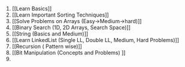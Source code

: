 
1. [[Learn Basics]]
2. [[Learn Important Sorting Techniques]]
3. [[Solve Problems on Arrays (Easy->Medium->hard)]]
4. [[Binary Search (1D, 2D Arrays, Search Space)]]
5. [[String (Basics and Medium)]]
6. [[Learn LinkedList (Single LL, Double LL, Medium, Hard Problems)]]
7. [[Recursion ( Pattern wise)]]
8. [[Bit Manipulation (Concepts and Problems) ]]
9. 
